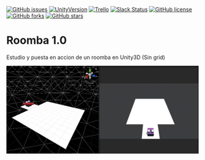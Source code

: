 [![GitHub issues](https://img.shields.io/github/issues/MoonAntonio/u.roomba.svg)](https://github.com/MoonAntonio/u.roomba/issues)
[![UnityVersion](https://img.shields.io/badge/Unity-5.5.2p4-orange.svg)](https://unity3d.com/es)
[![Trello](https://img.shields.io/badge/Trello-OFF-red.svg)](https://github.com/MoonAntonio/u.roomba)
[![Slack Status](https://moonantonio.herokuapp.com/badge.svg)](https://moonantonio.herokuapp.com/)
[![GitHub license](https://img.shields.io/badge/license-Apache%202-blue.svg)](https://raw.githubusercontent.com/MoonAntonio/u.roomba/master/LICENSE)
[![GitHub forks](https://img.shields.io/github/forks/MoonAntonio/u.roomba.svg)](https://github.com/MoonAntonio/u.roomba/network)
[![GitHub stars](https://img.shields.io/github/stars/MoonAntonio/u.roomba.svg)](https://github.com/MoonAntonio/u.roomba/stargazers)

# Roomba 1.0
Estudio y puesta en accion de un roomba en Unity3D (Sin grid)

<p align="center">

<img src="https://github.com/MoonAntonio/u.roomba/blob/master/Res/imgPrev.gif?raw=true">

</p>
